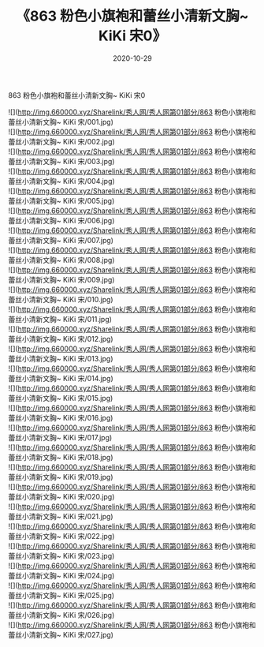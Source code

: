 ﻿---
layout: post
title:  《863 粉色小旗袍和蕾丝小清新文胸~ KiKi 宋0》
date:   2020-10-29
img: http://img.660000.xyz/Sharelink/秀人网/秀人网第01部分/863 粉色小旗袍和蕾丝小清新文胸~ KiKi 宋0/000.jpg
categories: [美女, 清纯, 唯美]
---

863 粉色小旗袍和蕾丝小清新文胸~ KiKi 宋0

  ![](http://img.660000.xyz/Sharelink/秀人网/秀人网第01部分/863 粉色小旗袍和蕾丝小清新文胸~ KiKi 宋/001.jpg) <br> ![](http://img.660000.xyz/Sharelink/秀人网/秀人网第01部分/863 粉色小旗袍和蕾丝小清新文胸~ KiKi 宋/002.jpg) <br> ![](http://img.660000.xyz/Sharelink/秀人网/秀人网第01部分/863 粉色小旗袍和蕾丝小清新文胸~ KiKi 宋/003.jpg) <br> ![](http://img.660000.xyz/Sharelink/秀人网/秀人网第01部分/863 粉色小旗袍和蕾丝小清新文胸~ KiKi 宋/004.jpg) <br> ![](http://img.660000.xyz/Sharelink/秀人网/秀人网第01部分/863 粉色小旗袍和蕾丝小清新文胸~ KiKi 宋/005.jpg) <br> ![](http://img.660000.xyz/Sharelink/秀人网/秀人网第01部分/863 粉色小旗袍和蕾丝小清新文胸~ KiKi 宋/006.jpg) <br> ![](http://img.660000.xyz/Sharelink/秀人网/秀人网第01部分/863 粉色小旗袍和蕾丝小清新文胸~ KiKi 宋/007.jpg) <br> ![](http://img.660000.xyz/Sharelink/秀人网/秀人网第01部分/863 粉色小旗袍和蕾丝小清新文胸~ KiKi 宋/008.jpg) <br> ![](http://img.660000.xyz/Sharelink/秀人网/秀人网第01部分/863 粉色小旗袍和蕾丝小清新文胸~ KiKi 宋/009.jpg) <br> ![](http://img.660000.xyz/Sharelink/秀人网/秀人网第01部分/863 粉色小旗袍和蕾丝小清新文胸~ KiKi 宋/010.jpg) <br> ![](http://img.660000.xyz/Sharelink/秀人网/秀人网第01部分/863 粉色小旗袍和蕾丝小清新文胸~ KiKi 宋/011.jpg) <br> ![](http://img.660000.xyz/Sharelink/秀人网/秀人网第01部分/863 粉色小旗袍和蕾丝小清新文胸~ KiKi 宋/012.jpg) <br> ![](http://img.660000.xyz/Sharelink/秀人网/秀人网第01部分/863 粉色小旗袍和蕾丝小清新文胸~ KiKi 宋/013.jpg) <br> ![](http://img.660000.xyz/Sharelink/秀人网/秀人网第01部分/863 粉色小旗袍和蕾丝小清新文胸~ KiKi 宋/014.jpg) <br> ![](http://img.660000.xyz/Sharelink/秀人网/秀人网第01部分/863 粉色小旗袍和蕾丝小清新文胸~ KiKi 宋/015.jpg) <br> ![](http://img.660000.xyz/Sharelink/秀人网/秀人网第01部分/863 粉色小旗袍和蕾丝小清新文胸~ KiKi 宋/016.jpg) <br> ![](http://img.660000.xyz/Sharelink/秀人网/秀人网第01部分/863 粉色小旗袍和蕾丝小清新文胸~ KiKi 宋/017.jpg) <br> ![](http://img.660000.xyz/Sharelink/秀人网/秀人网第01部分/863 粉色小旗袍和蕾丝小清新文胸~ KiKi 宋/018.jpg) <br> ![](http://img.660000.xyz/Sharelink/秀人网/秀人网第01部分/863 粉色小旗袍和蕾丝小清新文胸~ KiKi 宋/019.jpg) <br> ![](http://img.660000.xyz/Sharelink/秀人网/秀人网第01部分/863 粉色小旗袍和蕾丝小清新文胸~ KiKi 宋/020.jpg) <br> ![](http://img.660000.xyz/Sharelink/秀人网/秀人网第01部分/863 粉色小旗袍和蕾丝小清新文胸~ KiKi 宋/021.jpg) <br> ![](http://img.660000.xyz/Sharelink/秀人网/秀人网第01部分/863 粉色小旗袍和蕾丝小清新文胸~ KiKi 宋/022.jpg) <br> ![](http://img.660000.xyz/Sharelink/秀人网/秀人网第01部分/863 粉色小旗袍和蕾丝小清新文胸~ KiKi 宋/023.jpg) <br> ![](http://img.660000.xyz/Sharelink/秀人网/秀人网第01部分/863 粉色小旗袍和蕾丝小清新文胸~ KiKi 宋/024.jpg) <br> ![](http://img.660000.xyz/Sharelink/秀人网/秀人网第01部分/863 粉色小旗袍和蕾丝小清新文胸~ KiKi 宋/025.jpg) <br> ![](http://img.660000.xyz/Sharelink/秀人网/秀人网第01部分/863 粉色小旗袍和蕾丝小清新文胸~ KiKi 宋/026.jpg) <br> ![](http://img.660000.xyz/Sharelink/秀人网/秀人网第01部分/863 粉色小旗袍和蕾丝小清新文胸~ KiKi 宋/027.jpg) <br>